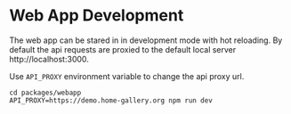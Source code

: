 # Web App Development

The web app can be stared in in development mode with hot reloading.
By default the api requests are proxied to the default local server
http://localhost:3000.

Use `API_PROXY` environment variable to change the api proxy url.

```
cd packages/webapp
API_PROXY=https://demo.home-gallery.org npm run dev
```
